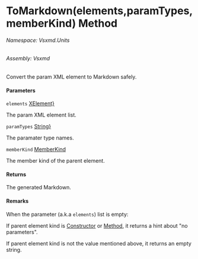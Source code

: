 <a name='M-Vsxmd-Units-ParamUnit-ToMarkdown-System-Collections-Generic-IEnumerable{System-Xml-Linq-XElement},System-Collections-Generic-IEnumerable{System-String},Vsxmd-Units-MemberKind-'></a>
# ToMarkdown(elements,paramTypes,memberKind) Method

###### Namespace:  Vsxmd.Units

###### Assembly:  Vsxmd

Convert the param XML element to Markdown safely.

#### Parameters

`elements`  [XElement}](https://docs.microsoft.com/dotnet/api/System.Collections.Generic.IEnumerable)  

The param XML element list.

`paramTypes`  [String}](https://docs.microsoft.com/dotnet/api/System.Collections.Generic.IEnumerable)  

The paramater type names.

`memberKind`  [MemberKind](./../../MemberKind/MemberKind.md)  

The member kind of the parent element.

#### Returns





The generated Markdown.

#### Remarks

When the parameter (a.k.a `elements`) list is empty:

If parent element kind is [Constructor](./../../MemberKind/Fields/Constructor.md) or [Method](./../../MemberKind/Fields/Method.md), it returns a hint about "no parameters".

If parent element kind is not the value mentioned above, it returns an empty string.
